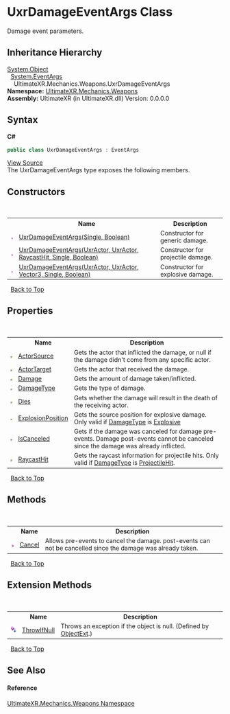 # UxrDamageEventArgs Class
 

Damage event parameters.


## Inheritance Hierarchy
<a href="https://docs.microsoft.com/dotnet/api/system.object" target="_blank" rel="noopener noreferrer">System.Object</a><br />&nbsp;&nbsp;<a href="https://docs.microsoft.com/dotnet/api/system.eventargs" target="_blank" rel="noopener noreferrer">System.EventArgs</a><br />&nbsp;&nbsp;&nbsp;&nbsp;UltimateXR.Mechanics.Weapons.UxrDamageEventArgs<br />
**Namespace:**&nbsp;<a href="N_UltimateXR_Mechanics_Weapons">UltimateXR.Mechanics.Weapons</a><br />**Assembly:**&nbsp;UltimateXR (in UltimateXR.dll) Version: 0.0.0.0

## Syntax

**C#**<br />
``` C#
public class UxrDamageEventArgs : EventArgs
```

<a href="UltimateXR/Scripts/Mechanics/Weapons/UxrDamageEventArgs.cs" rel="noopener noreferrer" title="View the source code">View Source</a><br />
The UxrDamageEventArgs type exposes the following members.


## Constructors
&nbsp;<table><tr><th></th><th>Name</th><th>Description</th></tr><tr><td>![Public method](media/pubmethod.gif "Public method")</td><td><a href="M_UltimateXR_Mechanics_Weapons_UxrDamageEventArgs__ctor">UxrDamageEventArgs(Single, Boolean)</a></td><td>
Constructor for generic damage.</td></tr><tr><td>![Public method](media/pubmethod.gif "Public method")</td><td><a href="M_UltimateXR_Mechanics_Weapons_UxrDamageEventArgs__ctor_1">UxrDamageEventArgs(UxrActor, UxrActor, RaycastHit, Single, Boolean)</a></td><td>
Constructor for projectile damage.</td></tr><tr><td>![Public method](media/pubmethod.gif "Public method")</td><td><a href="M_UltimateXR_Mechanics_Weapons_UxrDamageEventArgs__ctor_2">UxrDamageEventArgs(UxrActor, UxrActor, Vector3, Single, Boolean)</a></td><td>
Constructor for explosive damage.</td></tr></table>&nbsp;
<a href="#uxrdamageeventargs-class">Back to Top</a>

## Properties
&nbsp;<table><tr><th></th><th>Name</th><th>Description</th></tr><tr><td>![Public property](media/pubproperty.gif "Public property")</td><td><a href="P_UltimateXR_Mechanics_Weapons_UxrDamageEventArgs_ActorSource">ActorSource</a></td><td>
Gets the actor that inflicted the damage, or null if the damage didn't come from any specific actor.</td></tr><tr><td>![Public property](media/pubproperty.gif "Public property")</td><td><a href="P_UltimateXR_Mechanics_Weapons_UxrDamageEventArgs_ActorTarget">ActorTarget</a></td><td>
Gets the actor that received the damage.</td></tr><tr><td>![Public property](media/pubproperty.gif "Public property")</td><td><a href="P_UltimateXR_Mechanics_Weapons_UxrDamageEventArgs_Damage">Damage</a></td><td>
Gets the amount of damage taken/inflicted.</td></tr><tr><td>![Public property](media/pubproperty.gif "Public property")</td><td><a href="P_UltimateXR_Mechanics_Weapons_UxrDamageEventArgs_DamageType">DamageType</a></td><td>
Gets the type of damage.</td></tr><tr><td>![Public property](media/pubproperty.gif "Public property")</td><td><a href="P_UltimateXR_Mechanics_Weapons_UxrDamageEventArgs_Dies">Dies</a></td><td>
Gets whether the damage will result in the death of the receiving actor.</td></tr><tr><td>![Public property](media/pubproperty.gif "Public property")</td><td><a href="P_UltimateXR_Mechanics_Weapons_UxrDamageEventArgs_ExplosionPosition">ExplosionPosition</a></td><td>
Gets the source position for explosive damage. Only valid if <a href="P_UltimateXR_Mechanics_Weapons_UxrDamageEventArgs_DamageType">DamageType</a> is <a href="T_UltimateXR_Mechanics_Weapons_UxrDamageType">Explosive</a></td></tr><tr><td>![Public property](media/pubproperty.gif "Public property")</td><td><a href="P_UltimateXR_Mechanics_Weapons_UxrDamageEventArgs_IsCanceled">IsCanceled</a></td><td>
Gets if the damage was canceled for damage pre-events. Damage post-events cannot be canceled since the damage was already inflicted.</td></tr><tr><td>![Public property](media/pubproperty.gif "Public property")</td><td><a href="P_UltimateXR_Mechanics_Weapons_UxrDamageEventArgs_RaycastHit">RaycastHit</a></td><td>
Gets the raycast information for projectile hits. Only valid if <a href="P_UltimateXR_Mechanics_Weapons_UxrDamageEventArgs_DamageType">DamageType</a> is <a href="T_UltimateXR_Mechanics_Weapons_UxrDamageType">ProjectileHit</a>.</td></tr></table>&nbsp;
<a href="#uxrdamageeventargs-class">Back to Top</a>

## Methods
&nbsp;<table><tr><th></th><th>Name</th><th>Description</th></tr><tr><td>![Public method](media/pubmethod.gif "Public method")</td><td><a href="M_UltimateXR_Mechanics_Weapons_UxrDamageEventArgs_Cancel">Cancel</a></td><td>
Allows pre-events to cancel the damage. post-events can not be cancelled since the damage was already taken.</td></tr></table>&nbsp;
<a href="#uxrdamageeventargs-class">Back to Top</a>

## Extension Methods
&nbsp;<table><tr><th></th><th>Name</th><th>Description</th></tr><tr><td>![Public Extension Method](media/pubextension.gif "Public Extension Method")</td><td><a href="M_UltimateXR_Extensions_System_ObjectExt_ThrowIfNull">ThrowIfNull</a></td><td>
Throws an exception if the object is null.
 (Defined by <a href="T_UltimateXR_Extensions_System_ObjectExt">ObjectExt</a>.)</td></tr></table>&nbsp;
<a href="#uxrdamageeventargs-class">Back to Top</a>

## See Also


#### Reference
<a href="N_UltimateXR_Mechanics_Weapons">UltimateXR.Mechanics.Weapons Namespace</a><br />